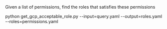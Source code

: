Given a list of permissions, find the roles that satisfies these permissions

python get_gcp_acceptable_role.py --input=query.yaml --output=roles.yaml --roles=permissions.yaml
